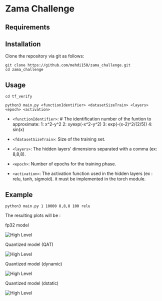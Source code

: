 # Zama Challenge

Requirements 
------------

Installation
------------
Clone the repository via git as follows:
```
git clone https://github.com/mehdi150/zama_challenge.git
cd zama_challenge
```

Usage
-------------
```
cd tf_verify

python3 main.py <functionIdentifier> <datasetSizeTrain> <layers> <epoch> <activation>
```

* ```<functionIdentifier>```: # The identification number of the funtion to approximate:
    1: x^2-y^2
    2: x*y*exp(-x^2-y^2)
    3: exp(-(x-2)^2/(2/5))
    4: sin(x)

* ```<fdatasetSizeTrain>```: Size of the training set.

* ```<layers>```: The hidden layers' dimensions separated with a comma (ex: 8,8,8).

* ```<epoch>```: Number of epochs for the training phase.

* ```<activation>```: The activation function used in the hidden layers (ex : relu, tanh, sigmoid). it must be implemented in the torch module.

Example
-------------

```
python3 main.py 1 10000 8,8,8 100 relu 
```

The resulting plots will be :

fp32 model

![High Level](https://raw.githubusercontent.com/mehdi150/zama_challenge/master/fp32_saddle.png)

Quantized model (QAT)

![High Level](https://raw.githubusercontent.com/mehdi150/zama_challenge/master/int8_saddle.png)

Quantized model (dynamic)

![High Level](https://raw.githubusercontent.com/mehdi150/zama_challenge/master/dynamic_saddle.png)

Quantized model (dstatic)

![High Level](https://raw.githubusercontent.com/mehdi150/zama_challenge/master/static_saddle.png)